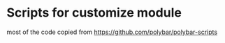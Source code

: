 # Scripts for customize module
most of the code copied from https://github.com/polybar/polybar-scripts

